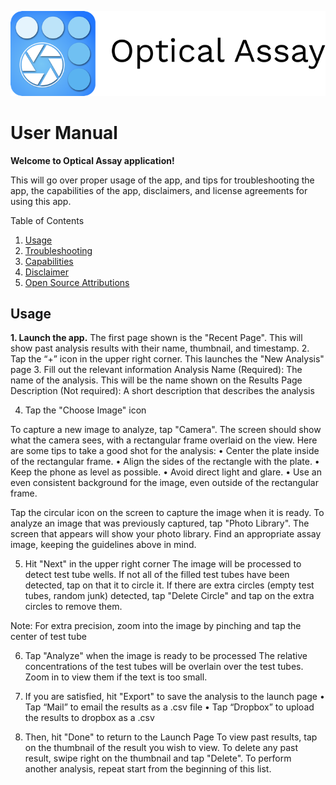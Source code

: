 ![Alt text](Logo.png "Title")
# User Manual


**Welcome to Optical Assay application!**

This will go over proper usage of the app, and tips for troubleshooting the app, the capabilities of the app, disclaimers, and license agreements for using this app.

Table of Contents
1. [Usage](#usage)
2. [Troubleshooting](#troubleshooting)
3. [Capabilities](#capabilities)
4. [Disclaimer](#Disclaimer)
5. [Open Source Attributions](#attributions)

## Usage
   **1. Launch the app.** The first page shown is the "Recent Page". This will show past analysis results with their name, thumbnail, and timestamp.
   2. Tap the “+” icon in the upper right corner. This launches the "New Analysis" page
   3. Fill out the relevant information
         Analysis Name (Required): The name of the analysis. This will be the name shown on the Results Page Description (Not required): A short description that describes the analysis

4. Tap the "Choose Image" icon

To capture a new image to analyze, tap "Camera". The screen should show what the camera sees, with a rectangular frame overlaid on the view.
Here are some tips to take a good shot for the analysis:
•  Center the plate inside of the rectangular frame.
•  Align the sides of the rectangle with the plate.
•  Keep the phone as level as possible.
•  Avoid direct light and glare.
•  Use an even consistent background for the image, even outside of the rectangular frame.

Tap the circular icon on the screen to capture the image when it is ready.
To analyze an image that was previously captured, tap "Photo Library". The screen that appears will show your photo library. Find an appropriate assay image, keeping the guidelines above in mind.

5. Hit "Next" in the upper right corner
The image will be processed to detect test tube wells. If not all of the filled test tubes have been detected, tap on that it to circle it. If there are extra circles (empty test tubes, random junk) detected, tap "Delete Circle" and tap on the extra circles to remove them.

Note: For extra precision, zoom into the image by pinching and tap the center of test tube

6. Tap "Analyze" when the image is ready to be processed
The relative concentrations of the test tubes will be overlain over the test tubes. Zoom in to view them if the text is too small.

7. If you are satisfied, hit "Export" to save the analysis to the launch page
•  Tap “Mail” to email the results as a .csv file
•  Tap “Dropbox” to upload the results to dropbox as a .csv

8. Then, hit "Done" to return to the Launch Page
To view past results, tap on the thumbnail of the result you wish to view.
To delete any past result, swipe right on the thumbnail and tap "Delete".
To perform another analysis, repeat start from the beginning of this list.

